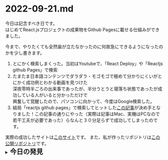 # 2022-09-21.md

今日は記念すべき日です。  
はじめてReact.jsプロジェクトの成果物をGithub Pagesに載せる仕組みができました。  

今まで、やりたくても全然歯が立たなかったのに何故急にできるようになったのかを少し書きます。
<ol>
  <li>とにかく検索しまくった。当初はYoutubeで、「React Deploy」や「Reactjs github Pages」で検索</li>
  <li>たまたま日本語コンテンツでダラダラ・モゴモゴで極めて分かりにくいがとにかく成功例とわかる動画を見つけた<br>
  深夜零時半ごろの出来事であったが、半分うとうと寝落ち状態であったが成功している人がいると分かっただけで<br>
  興奮して覚醒したので、パソコンに向かって、今度はGoogle検索した。</li>
  <li>結局「reactjs github pages」で検索してヒットした<a href="https://qiita.com/tat_mae084/items/745761eee6cd1d42949d">この記事</a>が決め手となりました！この記事の通りにやった（実際は記事はMac、実機はPCなので若干工夫が必要であった）らなんと３０分足らずで成功してしまったのです。</li>
  
</ol>
実際の成功したサイトは<a href="https://yuasys.github.io/react-second-repo/">このサイト</a>です。  
また、私が作ったリポジトリは<a href="https://github.com/yuasys/react-second-repo.git">この公開リポジトリ</a>です。

<details>
<summary><h2 style="display:inline">今日の発見</h2></summary>
 <h3>Reactのロゴがスマホの場合だけ回らない原因と対策方法</h3>
【原因】下記のコードの存在がクルクル回るのを阻止していた
  
   ```javascript /src/App.css
         @media (prefers-reduced-motion: no-preference) {
         .App-logo {
          animation: App-logo-spin infinite 20s linear;
         }
        }
  ```
    
</details>
